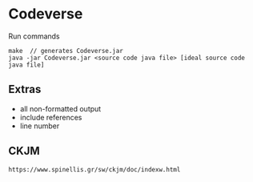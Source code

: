 # Codeverse

Run commands
```
make  // generates Codeverse.jar
java -jar Codeverse.jar <source code java file> [ideal source code java file]
```

## Extras
- all non-formatted output
- include references
- line number

## CKJM
```https://www.spinellis.gr/sw/ckjm/doc/indexw.html```

